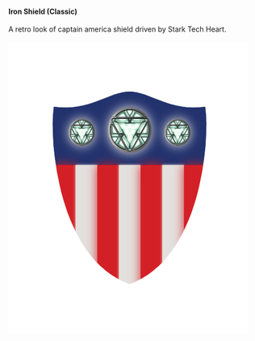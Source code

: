 <h4>Iron Shield (Classic)</h4>
A retro look of captain america shield driven by Stark Tech Heart.
<br/><br/>
 <img src="https://github.com/priyanshukdc/CodeBase/blob/main/Graphics/HTML_CANVAS/IronShieldClassic/ironShieldClassicPreview.png" alt="Iron Shield Classic Preview"/>
<br/>

